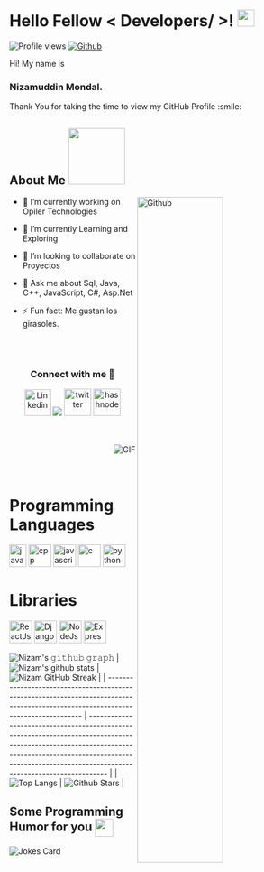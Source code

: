 <h1> Hello Fellow < Developers/ >! <img src = "https://raw.githubusercontent.com/MartinHeinz/MartinHeinz/master/wave.gif" width = 30px> </h1>
<p align='center'>
</p>


![Profile views](https://visitor-badge.glitch.me/badge?page_id=Nizam420.Nizam420)
[![Github](https://img.shields.io/github/followers/Nizam420?label=Follow&style=social)](https://github.com/Nizam420)

<div size='20px'> Hi! My name is <h3>Nizamuddin Mondal.</h3> Thank You for taking the time to view my GitHub Profile :smile: 
</div>

<h2> About Me <img src = "https://media0.giphy.com/media/KDDpcKigbfFpnejZs6/giphy.gif?cid=ecf05e47oy6f4zjs8g1qoiystc56cu7r9tb8a1fe76e05oty&rid=giphy.gif" width = 100px></h2>

<img width="55%" align="right" alt="Github" src="https://raw.githubusercontent.com/onimur/.github/master/.resources/git-header.svg" />

- 🔭 I’m currently working on Opiler Technologies
  
- 🌱 I’m currently Learning and Exploring
  
- 👯 I’m looking to collaborate on Proyectos
  
- 💬 Ask me about Sql, Java, C++, JavaScript, C#, Asp.Net
  
- ⚡ Fun fact: Me gustan los girasoles.
</br>
</br>
<h3 align="center">Connect with me 🤝</h3>
            <div class="img1">
                <p align='center'>
                    <a href="https://www.linkedin.com/in/nizamuddin-mondal-a6b2a51a5" target="_blank"><img
                    src="https://icons.iconarchive.com/icons/alecive/flatwoken/64/Apps-Linkedin-icon.png"
                    width="47" alt="Linkedin"></a> 
                    <a href="mailto:nizammondal004@gmail.com"><img
                    src="https://icon-icons.com/icon/friends-link-mail-send-share/123631 width=48 alt="Email"></a> 
                    <a href="https://twitter.com/Nizamud30720846" target="_blank"><img
                    src="https://icons.iconarchive.com/icons/alecive/flatwoken/64/Apps-Twitter-icon.png"
                    alt="twitter" width=48></a> 
                    <a href="https://instagram.com/legend_nizam?utm_medium=copy_link" target="_blank"><img
                    src="https://icons.iconarchive.com/icons/alecive/flatwoken/64/Apps-Instagram-icon.png"
                    alt="hashnode" width=48></a>
                <p /> <br> <br>
                    <img align="right" alt="GIF" src="https://media.giphy.com/media/USV0ym3bVWQJJmNu3N/giphy.gif" />
                    <br> <br> <br>
   <h1>Programming Languages</h1>
                <p align="left">
                    <img src="https://www.vectorlogo.zone/logos/java/java-vertical.svg" alt="java" width="30"
                        height="40" />
                    <img src="https://raw.githubusercontent.com/isocpp/logos/master/cpp_logo.png" alt="cpp" width="40"
                        height="40" />
                    <img src="https://tl.vhv.rs/dpng/s/456-4562295_library-of-javascript-icon-graphic-freeuse-png-files.png" alt="javascript" width="40"
                        height="40" />
                    <img src="https://img.icons8.com/color/452/c-programming.png" alt="c" width="40" height="40" />
                    <img src="https://www.vectorlogo.zone/logos/python/python-icon.svg" alt="python" width="40"
                        height="40" />
                </p>
   <h1>Libraries</h1>
                <p align="left">
                    <img src="https://www.pngfind.com/pngs/m/685-6854970_react-logo-png-png-download-logo-png-reactjs.png" alt="ReactJs" width="40"
                        height="40" />
                    <img src="https://w7.pngwing.com/pngs/159/366/png-transparent-django-python-computer-icons-logo-python-text-label-rectangle.png" alt="Django" width="40"
                        height="40" />
                    <img src="https://upload.wikimedia.org/wikipedia/commons/thumb/d/d9/Node.js_logo.svg/1280px-Node.js_logo.svg.png" alt="NodeJs" width="40"
                        height="40" />
                    <img src="https://w7.pngwing.com/pngs/1005/334/png-transparent-express-js-node-js-javascript-session-web-application-others.png" alt="ExpressJs" width="40" height="40" />   
                </p>


  ![Nizam's 𝚐𝚒𝚝𝚑𝚞𝚋 𝚐𝚛𝚊𝚙𝚑](https://activity-graph.herokuapp.com/graph?username=Nizam420&theme=redical&hide_border=true&area=true)
| ![Nizam's github stats](https://github-readme-stats.vercel.app/api?username=Nizam420&show_icons=true&theme=radical)             | ![Nizam GitHub Streak](https://github-readme-streak-stats.herokuapp.com/?user=Nizam420&theme=radical)                                                                                                           |
| --------------------------------------------------------------------------------------------------------------------------------- | ----------------------------------------------------------------------------------------------------------------------------------------------------------------------------------------------------------------- |
| ![Top Langs](https://github-readme-stats.vercel.app/api/top-langs/?username=Nizam420&langs_count=8&theme=radical&layout=compact) | ![Github Stars](https://github-readme-stats.vercel.app/api?username=Nizam420&show_icons=true&locale=en&count_private=true&hide_rank=true&custom_title=My%20GitHub%20Stats&disable_animations=true&theme=radical) |

<h2> Some Programming Humor for you <img align ='center' src='https://media2.giphy.com/media/UQDSBzfyiBKvgFcSTw/giphy.gif?cid=ecf05e47p3cd513axbek3f56ti3jzizq8hincw20jauyyfyw&rid=giphy.gif' width = '32px'></h2>

![Jokes Card](https://readme-jokes.vercel.app/api?theme=radical)

